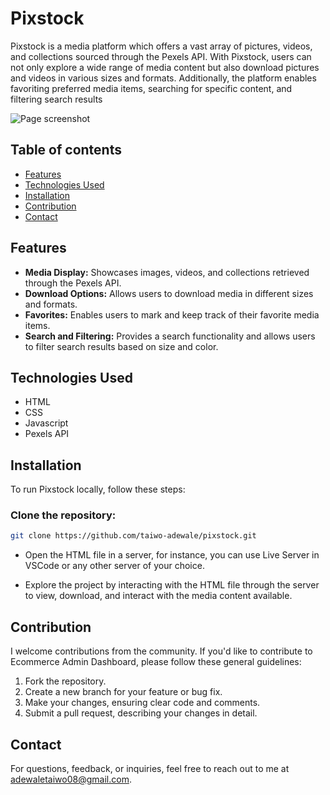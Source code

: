 # Pixstock

Pixstock is a media platform which offers a vast array of pictures, videos, and collections sourced through the Pexels API. With Pixstock, users can not only explore a wide range of media content but also download pictures and videos in various sizes and formats. Additionally, the platform enables favoriting preferred media items, searching for specific content, and filtering search results

![Page screenshot](https://pixstock-wale.netlify.app/assets/images/page-screenshot.png)

## Table of contents

- [Features](#features)
- [Technologies Used](#technologies-used)
- [Installation](#installation)
- [Contribution](#contribution)
- [Contact](#contact)

## Features

- **Media Display:** Showcases images, videos, and collections retrieved through the Pexels API.
- **Download Options:** Allows users to download media in different sizes and formats.
- **Favorites:** Enables users to mark and keep track of their favorite media items.
- **Search and Filtering:** Provides a search functionality and allows users to filter search results based on size and color.

## Technologies Used

- HTML
- CSS
- Javascript
- Pexels API

## Installation

To run Pixstock locally, follow these steps:

### Clone the repository:

```bash
git clone https://github.com/taiwo-adewale/pixstock.git
```

- Open the HTML file in a server, for instance, you can use Live Server in VSCode or any other server of your choice.

- Explore the project by interacting with the HTML file through the server to view, download, and interact with the media content available.

## Contribution

I welcome contributions from the community. If you'd like to contribute to Ecommerce Admin Dashboard, please follow these general guidelines:

1. Fork the repository.
2. Create a new branch for your feature or bug fix.
3. Make your changes, ensuring clear code and comments.
4. Submit a pull request, describing your changes in detail.

## Contact

For questions, feedback, or inquiries, feel free to reach out to me at [adewaletaiwo08@gmail.com](mailto:adewaletaiwo08@gmail.com).
